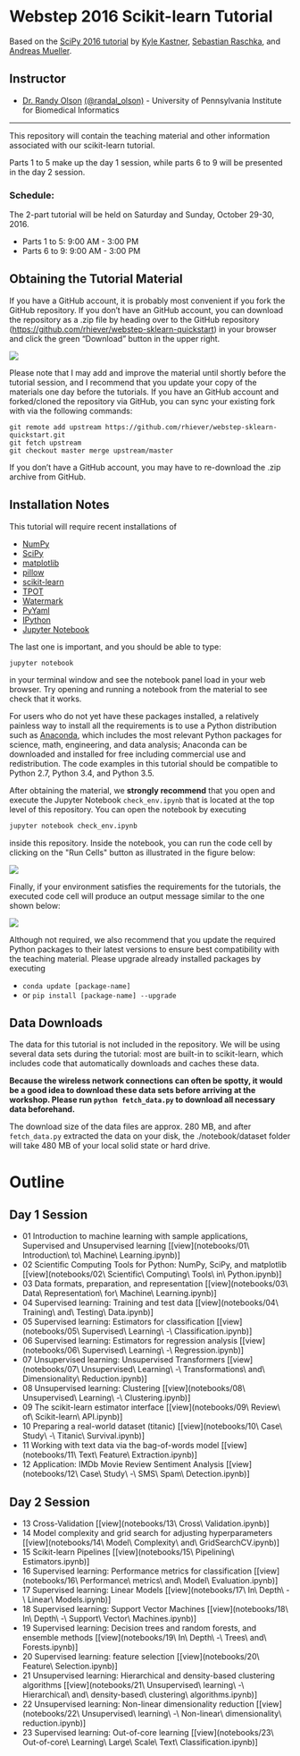 Webstep 2016 Scikit-learn Tutorial
================================

Based on the [SciPy 2016 tutorial](https://github.com/amueller/scipy-2016-sklearn) by [Kyle Kastner](https://kastnerkyle.github.io/), [Sebastian Raschka](http://sebastianraschka.com), and [Andreas Mueller](http://amueller.github.io).


Instructor
-----------

- [Dr. Randy Olson](http://randalolson.com.com)  [(@randal_olson)](https://twitter.com/randal_olson) - University of Pennsylvania Institute for Biomedical Informatics

---

This repository will contain the teaching material and other information associated with our scikit-learn tutorial.

Parts 1 to 5 make up the day 1 session, while
parts 6 to 9 will be presented in the day 2 session.

### Schedule:

The 2-part tutorial will be held on Saturday and Sunday, October 29-30, 2016.

- Parts 1 to 5: 9:00 AM - 3:00 PM
- Parts 6 to 9: 9:00 AM - 3:00 PM


Obtaining the Tutorial Material
------------------


If you have a GitHub account, it is probably most convenient if you fork the GitHub repository. If you don’t have an GitHub account, you can download the repository as a .zip file by heading over to the GitHub repository (https://github.com/rhiever/webstep-sklearn-quickstart) in your browser and click the green “Download” button in the upper right.

![](images/download-repo.png)

Please note that I may add and improve the material until shortly before the tutorial session, and I recommend that you update your copy of the materials one day before the tutorials. If you have an GitHub account and forked/cloned the repository via GitHub, you can sync your existing fork with via the following commands:

```
git remote add upstream https://github.com/rhiever/webstep-sklearn-quickstart.git
git fetch upstream
git checkout master merge upstream/master
```

If you don’t have a GitHub account, you may have to re-download the .zip archive from GitHub.


Installation Notes
------------------

This tutorial will require recent installations of

- [NumPy](http://www.numpy.org)
- [SciPy](http://www.scipy.org)
- [matplotlib](http://matplotlib.org)
- [pillow](https://python-pillow.org)
- [scikit-learn](http://scikit-learn.org/stable/)
- [TPOT](https://pypi.python.org/pypi/TPOT/)
- [Watermark](https://pypi.python.org/pypi/watermark)
- [PyYaml](http://pyyaml.org/wiki/PyYAML)
- [IPython](http://ipython.readthedocs.org/en/stable/)
- [Jupyter Notebook](http://jupyter.org)

The last one is important, and you should be able to type:

    jupyter notebook

in your terminal window and see the notebook panel load in your web browser.
Try opening and running a notebook from the material to see check that it works.

For users who do not yet have these  packages installed, a relatively
painless way to install all the requirements is to use a Python distribution
such as [Anaconda](https://www.continuum.io/downloads), which includes
the most relevant Python packages for science, math, engineering, and
data analysis; Anaconda can be downloaded and installed for free
including commercial use and redistribution.
The code examples in this tutorial should be compatible to Python 2.7,
Python 3.4, and Python 3.5.

After obtaining the material, we **strongly recommend** that you open and execute the Jupyter Notebook
`check_env.ipynb` that is located at the top level of this repository. You can open the notebook
by executing

```bash
jupyter notebook check_env.ipynb
```

inside this repository. Inside the notebook, you can run the code cell by
clicking on the "Run Cells" button as illustrated in the figure below:

![](images/check_env-1.png)


Finally, if your environment satisfies the requirements for the tutorials, the executed code cell will produce an output message similar to the one shown below:

![](images/check_env-2.png)


Although not required, we also recommend that you update the required Python packages to their latest versions to ensure best compatibility with the teaching material. Please upgrade already installed packages by executing

- `conda update [package-name]` 
- or `pip install [package-name] --upgrade`


Data Downloads
--------------

The data for this tutorial is not included in the repository.  We will be
using several data sets during the tutorial: most are built-in to
scikit-learn, which includes code that automatically downloads and caches these
data.

**Because the wireless network connections can often be spotty, 
it would be a good idea to download these
data sets before arriving at the workshop.
Please run ``python fetch_data.py`` to download all necessary data beforehand.**

The download size of the data files are approx. 280 MB, and after `fetch_data.py`
extracted the data on your disk, the ./notebook/dataset folder will take 480 MB
of your local solid state or hard drive.


Outline
=======

Day 1 Session
---------------

- 01 Introduction to machine learning with sample applications, Supervised and Unsupervised learning [[view](notebooks/01\ Introduction\ to\ Machine\ Learning.ipynb)]
- 02 Scientific Computing Tools for Python: NumPy, SciPy, and matplotlib [[view](notebooks/02\ Scientific\ Computing\ Tools\ in\ Python.ipynb)]
- 03 Data formats, preparation, and representation [[view](notebooks/03\ Data\ Representation\ for\ Machine\ Learning.ipynb)]
- 04 Supervised learning: Training and test data [[view](notebooks/04\ Training\ and\ Testing\ Data.ipynb)]
- 05 Supervised learning: Estimators for classification [[view](notebooks/05\ Supervised\ Learning\ -\ Classification.ipynb)]
- 06 Supervised learning: Estimators for regression analysis [[view](notebooks/06\ Supervised\ Learning\ -\ Regression.ipynb)]
- 07 Unsupervised learning: Unsupervised Transformers [[view](notebooks/07\ Unsupervised\ Learning\ -\ Transformations\ and\ Dimensionality\ Reduction.ipynb)]
- 08 Unsupervised learning: Clustering [[view](notebooks/08\ Unsupervised\ Learning\ -\ Clustering.ipynb)]
- 09 The scikit-learn estimator interface [[view](notebooks/09\ Review\ of\ Scikit-learn\ API.ipynb)]
- 10 Preparing a real-world dataset (titanic) [[view](notebooks/10\ Case\ Study\ -\ Titanic\ Survival.ipynb)]
- 11 Working with text data via the bag-of-words model [[view](notebooks/11\ Text\ Feature\ Extraction.ipynb)]
- 12 Application: IMDb Movie Review Sentiment Analysis [[view](notebooks/12\ Case\ Study\ -\ SMS\ Spam\ Detection.ipynb)]

Day 2 Session
-----------------

- 13 Cross-Validation [[view](notebooks/13\ Cross\ Validation.ipynb)]
- 14 Model complexity and grid search for adjusting hyperparameters [[view](notebooks/14\ Model\ Complexity\ and\ GridSearchCV.ipynb)]
- 15 Scikit-learn Pipelines [[view](notebooks/15\ Pipelining\ Estimators.ipynb)]
- 16 Supervised learning: Performance metrics for classification [[view](notebooks/16\ Performance\ metrics\ and\ Model\ Evaluation.ipynb)]
- 17 Supervised learning: Linear Models [[view](notebooks/17\ In\ Depth\ -\ Linear\ Models.ipynb)]
- 18 Supervised learning: Support Vector Machines [[view](notebooks/18\ In\ Depth\ -\ Support\ Vector\ Machines.ipynb)]
- 19 Supervised learning: Decision trees and random forests, and ensemble methods [[view](notebooks/19\ In\ Depth\ -\ Trees\ and\ Forests.ipynb)]
- 20 Supervised learning: feature selection [[view](notebooks/20\ Feature\ Selection.ipynb)]
- 21 Unsupervised learning: Hierarchical and density-based clustering algorithms [[view](notebooks/21\ Unsupervised\ learning\ -\ Hierarchical\ and\ density-based\ clustering\ algorithms.ipynb)]
- 22 Unsupervised learning: Non-linear dimensionality reduction [[view](notebooks/22\ Unsupervised\ learning\ -\ Non-linear\ dimensionality\ reduction.ipynb)]
- 23 Supervised learning: Out-of-core learning [[view](notebooks/23\ Out-of-core\ Learning\ Large\ Scale\ Text\ Classification.ipynb)]
